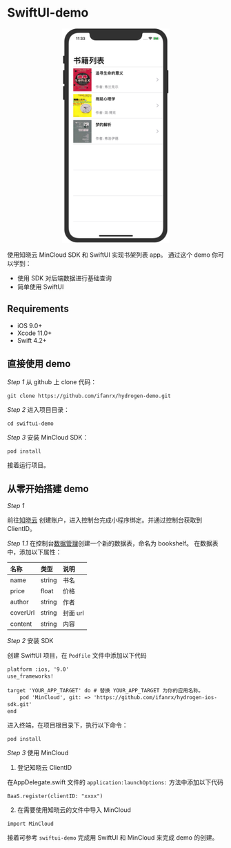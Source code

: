 # SwiftUI-demo

<p align="center"><img src="../assets/swiftui-bookshelf.png" width = "250"/></p>

使用知晓云 MinCloud SDK 和 SwiftUI 实现书架列表 app。
通过这个 demo 你可以学到：

- 使用 SDK 对后端数据进行基础查询
- 简单使用 SwiftUI

## Requirements
* iOS 9.0+
* Xcode 11.0+
* Swift 4.2+


## 直接使用 demo
*Step 1* 从 github 上 clone 代码：
```
git clone https://github.com/ifanrx/hydrogen-demo.git
```

*Step 2* 进入项目目录：
```
cd swiftui-demo
```

*Step 3* 安装 MinCloud SDK：
```
pod install
```

接着运行项目。

## 从零开始搭建 demo

*Step 1*

前往[知晓云](https://cloud.minapp.com) 创建账户，进入控制台完成小程序绑定。并通过控制台获取到 ClientID。

*Step 1.1*
在控制台[数据管理](https://cloud.minapp.com/hydrogen/flex/schema/)创建一个新的数据表，命名为 bookshelf。
在数据表中，添加以下属性：

| 名称 | 类型 | 说明 |
| :---- | :----- | :---- |
| name| string | 书名 |
| price | float  | 价格 |
| author | string | 作者 |
| coverUrl | string | 封面 url |
| content | string | 内容 |

*Step 2* 安装 SDK

创建 SwiftUI 项目，在 `Podfile` 文件中添加以下代码

```
platform :ios, '9.0'
use_frameworks!

target 'YOUR_APP_TARGET' do # 替换 YOUR_APP_TARGET 为你的应用名称。
    pod 'MinCloud', git: => 'https://github.com/ifanrx/hydrogen-ios-sdk.git'
end
```

进入终端，在项目根目录下，执行以下命令：

```
pod install
```

*Step 3* 使用 MinCloud

1. 登记知晓云 ClientID

 在AppDelegate.swift 文件的 `application:launchOptions:` 方法中添加以下代码
 ```
 BaaS.register(clientID: "xxxx")
 ```

2. 在需要使用知晓云的文件中导入 MinCloud
```
import MinCloud
```

接着可参考 `swiftui-demo` 完成用 SwiftUI 和 MinCloud 来完成 demo 的创建。
